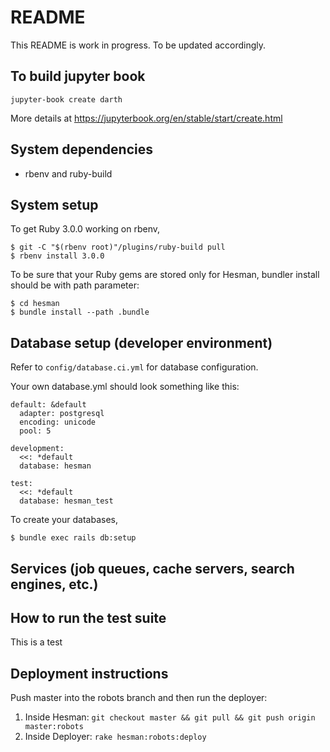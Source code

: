 # README

This README is work in progress. To be updated accordingly.

## To build jupyter book
  ```
  jupyter-book create darth
  ```
  More details at https://jupyterbook.org/en/stable/start/create.html

## System dependencies

  - rbenv and ruby-build

## System setup

  To get Ruby 3.0.0 working on rbenv,
  ```
  $ git -C "$(rbenv root)"/plugins/ruby-build pull
  $ rbenv install 3.0.0
  ```

  To be sure that your Ruby gems are stored only for Hesman, bundler install should be with path parameter:
  ```
  $ cd hesman
  $ bundle install --path .bundle
  ```

## Database setup (developer environment)

  Refer to `config/database.ci.yml` for database configuration.

  Your own database.yml should look something like this:
  ```
  default: &default
    adapter: postgresql
    encoding: unicode
    pool: 5

  development:
    <<: *default
    database: hesman

  test:
    <<: *default
    database: hesman_test
  ```

  To create your databases,
  ```
  $ bundle exec rails db:setup
  ```

## Services (job queues, cache servers, search engines, etc.)

## How to run the test suite
  This is a test

## Deployment instructions

Push master into the robots branch and then run the deployer:

1. Inside Hesman:
  `git checkout master && git pull && git push origin master:robots`
1. Inside Deployer:
  `rake hesman:robots:deploy`
